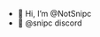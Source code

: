 - 👋 Hi, I’m @NotSnipc
- 👀 @snipc discord

<!---
NotSnipc/NotSnipc is a ✨ special ✨ repository because its `README.md` (this file) appears on your GitHub profile.
You can click the Preview link to take a look at your changes.
--->
